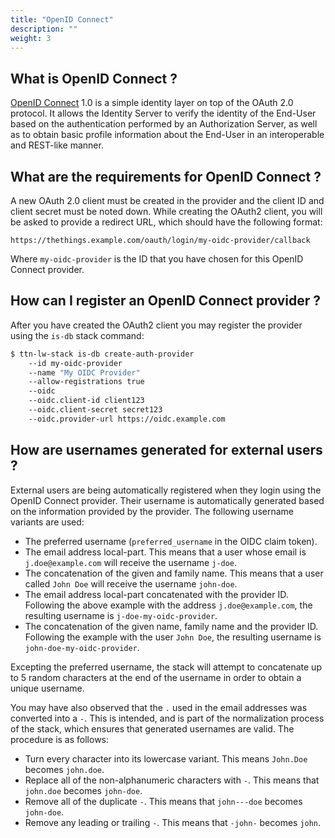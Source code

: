 ```yaml
---
title: "OpenID Connect"
description: ""
weight: 3
---
```


## What is OpenID Connect ?

[OpenID Connect](https://openid.net/connect/) 1.0 is a simple identity layer on top of the OAuth 2.0 protocol. It allows the Identity Server to verify the identity of the End-User based on the authentication performed by an Authorization Server, as well as to obtain basic profile information about the End-User in an interoperable and REST-like manner.

## What are the requirements for OpenID Connect ?

A new OAuth 2.0 client must be created in the provider and the client ID and client secret must be noted down. While creating the OAuth2 client, you will be asked to provide a redirect URL, which should have the following format:

```
https://thethings.example.com/oauth/login/my-oidc-provider/callback
```

Where `my-oidc-provider` is the ID that you have chosen for this OpenID Connect provider.

## How can I register an OpenID Connect provider ?

After you have created the OAuth2 client you may register the provider using the `is-db` stack command:

```bash
$ ttn-lw-stack is-db create-auth-provider
    --id my-oidc-provider
    --name "My OIDC Provider"
    --allow-registrations true
    --oidc
    --oidc.client-id client123
    --oidc.client-secret secret123
    --oidc.provider-url https://oidc.example.com
```

## How are usernames generated for external users ?

External users are being automatically registered when they login using the OpenID Connect provider. Their username is automatically generated based on the information provided by the provider. The following username variants are used:

- The preferred username (`preferred_username` in the OIDC claim token).
- The email address local-part. This means that a user whose email is `j.doe@example.com` will receive the username `j-doe`.
- The concatenation of the given and family name. This means that a user called `John Doe` will receive the username `john-doe`.
- The email address local-part concatenated with the provider ID. Following the above example with the address `j.doe@example.com`, the resulting username is `j-doe-my-oidc-provider`.
- The concatenation of the given name, family name and the provider ID. Following the example with the user `John Doe`, the resulting username is `john-doe-my-oidc-provider`.

Excepting the preferred username, the stack will attempt to concatenate up to 5 random characters at the end of the username in order to obtain a unique username.

You may have also observed that the `.` used in the email addresses was converted into a `-`. This is intended, and is part of the normalization process of the stack, which ensures that generated usernames are valid. The procedure is as follows:

- Turn every character into its lowercase variant. This means `John.Doe` becomes `john.doe`.
- Replace all of the non-alphanumeric characters with `-`. This means that `john.doe` becomes `john-doe`.
- Remove all of the duplicate `-`. This means that `john---doe` becomes `john-doe`.
- Remove any leading or trailing `-`. This means that `-john-` becomes `john`.
